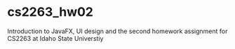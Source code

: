 # cs2263_hw02
Introduction to JavaFX, UI design and the second homework assignment for CS2263 at Idaho State Universtiy
